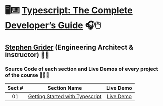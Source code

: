 # 🖥️⌨️ [Typescript: The Complete Developer’s Guide](https://www.udemy.com/course/typescript-the-complete-developers-guide) 🎧🖱️

## [Stephen Grider](https://www.linkedin.com/in/stephengrider) (Engineering Architect & Instructor) 👨‍🏫

### Source Code of each section and Live Demos of every project of the course 👨🏽‍💻

| Sect # |                                                                    Section Name                                                                     |   Live Demo   |
| :----: | :-------------------------------------------------------------------------------------------------------------------------------------------------: | :-----------: |
|   01   | [Getting Started with Typescript](https://github.com/ajfm88/react-typescript-projects/tree/main/typescript-complete-developers-guide/01-fetch-json) | [Live Demo]() |
